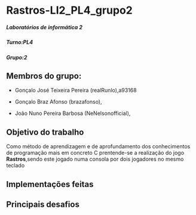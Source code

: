 # Rastros-LI2_PL4_grupo2

##### Laboratórios de informática 2

##### Turno:PL4

##### Grupo:2

## Membros do grupo:
* Gonçalo José Teixeira Pereira (realRunlo),a93168


* Gonçalo Braz Afonso (brazafonso),


* João Nuno Pereira Barbosa (NeNelsonofficial),

## Objetivo do trabalho
Como método de aprendizagem e de aprofundamento dos conhecimentos de programação mais em concreto C prentende-se a realização 
do jogo **Rastros**,sendo este jogado numa consola por dois jogadores no mesmo teclado  

## Implementações feitas

## Principais desafios

